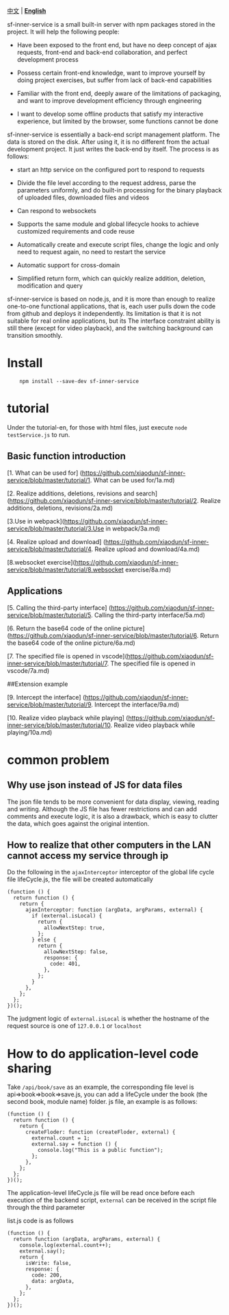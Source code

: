 [中文](https://github.com/xiaodun/sf-inner-service) | [**English**](https://github.com/xiaodun/sf-inner-service/blob/master/README.md)

sf-inner-service is a small built-in server with npm packages stored in the project. It will help the following people:

- Have been exposed to the front end, but have no deep concept of ajax requests, front-end and back-end collaboration, and perfect development process

- Possess certain front-end knowledge, want to improve yourself by doing project exercises, but suffer from lack of back-end capabilities

- Familiar with the front end, deeply aware of the limitations of packaging, and want to improve development efficiency through engineering

- I want to develop some offline products that satisfy my interactive experience, but limited by the browser, some functions cannot be done

sf-inner-service is essentially a back-end script management platform. The data is stored on the disk. After using it, it is no different from the actual development project. It just writes the back-end by itself. The process is as follows:

- start an http service on the configured port to respond to requests

- Divide the file level according to the request address, parse the parameters uniformly, and do built-in processing for the binary playback of uploaded files, downloaded files and videos

- Can respond to websockets

- Supports the same module and global lifecycle hooks to achieve customized requirements and code reuse

- Automatically create and execute script files, change the logic and only need to request again, no need to restart the service

- Automatic support for cross-domain

- Simplified return form, which can quickly realize addition, deletion, modification and query

sf-inner-service is based on node.js, and it is more than enough to realize one-to-one functional applications, that is, each user pulls down the code from github and deploys it independently. Its limitation is that it is not suitable for real online applications, but its The interface constraint ability is still there (except for video playback), and the switching background can transition smoothly.

# Install

````
    npm install --save-dev sf-inner-service

````

# tutorial

Under the tutorial-en, for those with html files, just execute `node testService.js` to run.

## Basic function introduction

[1. What can be used for] (https://github.com/xiaodun/sf-inner-service/blob/master/tutorial/1. What can be used for/1a.md)

[2. Realize additions, deletions, revisions and search] (https://github.com/xiaodun/sf-inner-service/blob/master/tutorial/2. Realize additions, deletions, revisions/2a.md)

[3.Use in webpack](https://github.com/xiaodun/sf-inner-service/blob/master/tutorial/3.Use in webpack/3a.md)

[4. Realize upload and download] (https://github.com/xiaodun/sf-inner-service/blob/master/tutorial/4. Realize upload and download/4a.md)

[8.websocket exercise](https://github.com/xiaodun/sf-inner-service/blob/master/tutorial/8.websocket exercise/8a.md)

## Applications

[5. Calling the third-party interface] (https://github.com/xiaodun/sf-inner-service/blob/master/tutorial/5. Calling the third-party interface/5a.md)

[6. Return the base64 code of the online picture] (https://github.com/xiaodun/sf-inner-service/blob/master/tutorial/6. Return the base64 code of the online picture/6a.md)

[7. The specified file is opened in vscode](https://github.com/xiaodun/sf-inner-service/blob/master/tutorial/7. The specified file is opened in vscode/7a.md)

##Extension example

[9. Intercept the interface] (https://github.com/xiaodun/sf-inner-service/blob/master/tutorial/9. Intercept the interface/9a.md)

[10. Realize video playback while playing] (https://github.com/xiaodun/sf-inner-service/blob/master/tutorial/10. Realize video playback while playing/10a.md)

# common problem

## Why use json instead of JS for data files

The json file tends to be more convenient for data display, viewing, reading and writing. Although the JS file has fewer restrictions and can add comments and execute logic, it is also a drawback, which is easy to clutter the data, which goes against the original intention.

## How to realize that other computers in the LAN cannot access my service through ip

Do the following in the `ajaxInterceptor` interceptor of the global life cycle file lifeCycle.js, the file will be created automatically

````
(function () {
  return function () {
    return {
      ajaxInterceptor: function (argData, argParams, external) {
        if (external.isLocal) {
          return {
            allowNextStep: true,
          };
        } else {
          return {
            allowNextStep: false,
            response: {
              code: 401,
            },
          };
        }
      },
    };
  };
})();
````

The judgment logic of `external.isLocal` is whether the hostname of the request source is one of `127.0.0.1` or `localhost`

# How to do application-level code sharing

Take `/api/book/save` as an example, the corresponding file level is api=>book=>book=>save.js, you can add a lifeCycle under the book (the second book, module name) folder. js file, an example is as follows:

````
(function () {
  return function () {
    return {
      createFloder: function (createFloder, external) {
        external.count = 1;
        external.say = function () {
          console.log("This is a public function");
        };
      },
    };
  };
})();
````

The application-level lifeCycle.js file will be read once before each execution of the backend script, `external` can be received in the script file through the third parameter

list.js code is as follows

````
(function () {
  return function (argData, argParams, external) {
    console.log(external.count++);
    external.say();
    return {
      isWrite: false,
      response: {
        code: 200,
        data: argData,
      },
    };
  };
})();


````